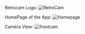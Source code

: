 Retrocam Logo: ![RetroCam](https://github.com/user-attachments/assets/4813d9e5-89c2-466d-9030-626ee5c6c742)


HomePage of the App: ![Homepage](https://github.com/user-attachments/assets/5e07dc75-3cb1-479c-b649-a7dd500d0552)


Camera View: ![frontcam](https://github.com/user-attachments/assets/76d20636-6133-4eae-a351-aa53e363a11d)
